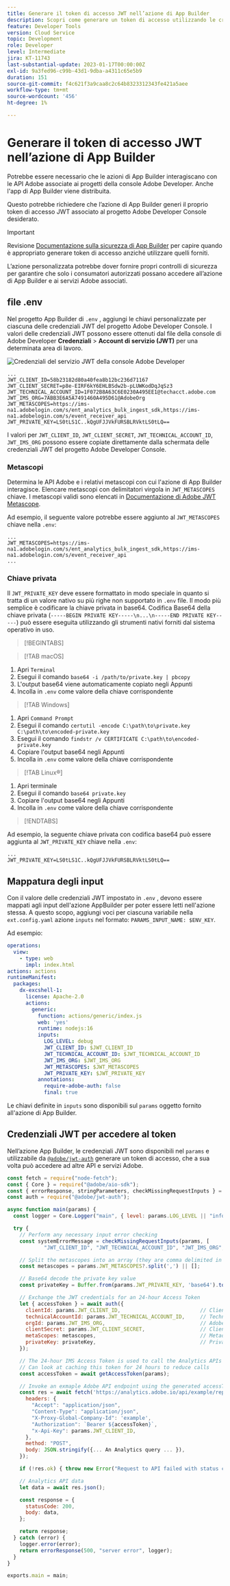 ```yaml
---
title: Generare il token di accesso JWT nell’azione di App Builder
description: Scopri come generare un token di accesso utilizzando le credenziali JWT per l’utilizzo in un’azione di App Builder.
feature: Developer Tools
version: Cloud Service
topic: Development
role: Developer
level: Intermediate
jira: KT-11743
last-substantial-update: 2023-01-17T00:00:00Z
exl-id: 9a3fed96-c99b-43d1-9dba-a4311c65e5b9
duration: 151
source-git-commit: f4c621f3a9caa8c2c64b8323312343fe421a5aee
workflow-type: tm+mt
source-wordcount: '456'
ht-degree: 1%

---
```


# Generare il token di accesso JWT nell’azione di App Builder

Potrebbe essere necessario che le azioni di App Builder interagiscano con le API Adobe associate ai progetti della console Adobe Developer. Anche l&#39;app di App Builder viene distribuita.

Questo potrebbe richiedere che l’azione di App Builder generi il proprio token di accesso JWT associato al progetto Adobe Developer Console desiderato.

>[!IMPORTANT]
>
> Revisione [Documentazione sulla sicurezza di App Builder](https://developer.adobe.com/app-builder/docs/guides/security/) per capire quando è appropriato generare token di accesso anziché utilizzare quelli forniti.
>
> L’azione personalizzata potrebbe dover fornire propri controlli di sicurezza per garantire che solo i consumatori autorizzati possano accedere all’azione di App Builder e ai servizi Adobe associati.


## file .env

Nel progetto App Builder di `.env` , aggiungi le chiavi personalizzate per ciascuna delle credenziali JWT del progetto Adobe Developer Console. I valori delle credenziali JWT possono essere ottenuti dal file della console di Adobe Developer __Credenziali__ > __Account di servizio (JWT)__ per una determinata area di lavoro.

![Credenziali del servizio JWT della console Adobe Developer](./assets/jwt-auth/jwt-credentials.png)

```
...
JWT_CLIENT_ID=58b23182d80a40fea8b12bc236d71167
JWT_CLIENT_SECRET=p8e-EIRF6kY6EHLBSdw2b-pLUWKodDqJqSz3
JWT_TECHNICAL_ACCOUNT_ID=1F072B8A63C6E0230A495EE1@techacct.adobe.com
JWT_IMS_ORG=7ABB3E6A5A7491460A495D61@AdobeOrg
JWT_METASCOPES=https://ims-na1.adobelogin.com/s/ent_analytics_bulk_ingest_sdk,https://ims-na1.adobelogin.com/s/event_receiver_api
JWT_PRIVATE_KEY=LS0tLS1C..kQgUFJJVkFURSBLRVktLS0tLQ==
```

I valori per `JWT_CLIENT_ID`, `JWT_CLIENT_SECRET`, `JWT_TECHNICAL_ACCOUNT_ID`, `JWT_IMS_ORG` possono essere copiate direttamente dalla schermata delle credenziali JWT del progetto Adobe Developer Console.

### Metascopi

Determina le API Adobe e i relativi metascopi con cui l&#39;azione di App Builder interagisce. Elencare metascopi con delimitatori virgola in `JWT_METASCOPES` chiave. I metascopi validi sono elencati in [Documentazione di Adobe JWT Metascope](https://developer.adobe.com/developer-console/docs/guides/authentication/JWT/Scopes/).


Ad esempio, il seguente valore potrebbe essere aggiunto al `JWT_METASCOPES` chiave nella `.env`:

```
...
JWT_METASCOPES=https://ims-na1.adobelogin.com/s/ent_analytics_bulk_ingest_sdk,https://ims-na1.adobelogin.com/s/event_receiver_api
...
```

### Chiave privata

Il `JWT_PRIVATE_KEY` deve essere formattato in modo speciale in quanto si tratta di un valore nativo su più righe non supportato in `.env` file. Il modo più semplice è codificare la chiave privata in base64. Codifica Base64 della chiave privata (`-----BEGIN PRIVATE KEY-----\n...\n-----END PRIVATE KEY-----`) può essere eseguita utilizzando gli strumenti nativi forniti dal sistema operativo in uso.

>[!BEGINTABS]

>[!TAB macOS]

1. Apri `Terminal`
1. Esegui il comando `base64 -i /path/to/private.key | pbcopy`
1. L&#39;output base64 viene automaticamente copiato negli Appunti
1. Incolla in `.env` come valore della chiave corrispondente

>[!TAB Windows]

1. Apri `Command Prompt`
1. Esegui il comando `certutil -encode C:\path\to\private.key C:\path\to\encoded-private.key`
1. Esegui il comando `findstr /v CERTIFICATE C:\path\to\encoded-private.key`
1. Copiare l&#39;output base64 negli Appunti
1. Incolla in `.env` come valore della chiave corrispondente

>[!TAB Linux®]

1. Apri terminale
1. Esegui il comando `base64 private.key`
1. Copiare l&#39;output base64 negli Appunti
1. Incolla in `.env` come valore della chiave corrispondente

>[!ENDTABS]

Ad esempio, la seguente chiave privata con codifica base64 può essere aggiunta al `JWT_PRIVATE_KEY` chiave nella `.env`:

```
...
JWT_PRIVATE_KEY=LS0tLS1C..kQgUFJJVkFURSBLRVktLS0tLQ==
```

## Mappatura degli input

Con il valore delle credenziali JWT impostato in `.env` , devono essere mappati agli input dell&#39;azione AppBuilder per poter essere letti nell&#39;azione stessa. A questo scopo, aggiungi voci per ciascuna variabile nella `ext.config.yaml` azione `inputs` nel formato: `PARAMS_INPUT_NAME: $ENV_KEY`.

Ad esempio:

```yaml
operations:
  view:
    - type: web
      impl: index.html
actions: actions
runtimeManifest:
  packages:
    dx-excshell-1:
      license: Apache-2.0
      actions:
        generic:
          function: actions/generic/index.js
          web: 'yes'
          runtime: nodejs:16
          inputs:
            LOG_LEVEL: debug
            JWT_CLIENT_ID: $JWT_CLIENT_ID
            JWT_TECHNICAL_ACCOUNT_ID: $JWT_TECHNICAL_ACCOUNT_ID
            JWT_IMS_ORG: $JWT_IMS_ORG
            JWT_METASCOPES: $JWT_METASCOPES
            JWT_PRIVATE_KEY: $JWT_PRIVATE_KEY
          annotations:
            require-adobe-auth: false
            final: true
```

Le chiavi definite in `inputs` sono disponibili sul `params` oggetto fornito all&#39;azione di App Builder.


## Credenziali JWT per accedere al token

Nell’azione App Builder, le credenziali JWT sono disponibili nel `params` e utilizzabile da [`@adobe/jwt-auth`](https://www.npmjs.com/package/@adobe/jwt-auth) generare un token di accesso, che a sua volta può accedere ad altre API e servizi Adobe.

```javascript
const fetch = require("node-fetch");
const { Core } = require("@adobe/aio-sdk");
const { errorResponse, stringParameters, checkMissingRequestInputs } = require("../utils");
const auth = require("@adobe/jwt-auth");

async function main(params) {
  const logger = Core.Logger("main", { level: params.LOG_LEVEL || "info" });

  try {
    // Perform any necessary input error checking
    const systemErrorMessage = checkMissingRequestInputs(params, [
            "JWT_CLIENT_ID", "JWT_TECHNICAL_ACCOUNT_ID", "JWT_IMS_ORG", "JWT_CLIENT_SECRET", "JWT_METASCOPES", "JWT_PRIVATE_KEY"], []);

    // Split the metascopes into an array (they are comma delimited in the .env file)
    const metascopes = params.JWT_METASCOPES?.split(',') || [];

    // Base64 decode the private key value
    const privateKey = Buffer.from(params.JWT_PRIVATE_KEY, 'base64').toString('utf-8');

    // Exchange the JWT credentials for an 24-hour Access Token
    let { accessToken } = await auth({
      clientId: params.JWT_CLIENT_ID,                          // Client Id
      technicalAccountId: params.JWT_TECHNICAL_ACCOUNT_ID,     // Technical Account Id
      orgId: params.JWT_IMS_ORG,                               // Adobe IMS Org Id
      clientSecret: params.JWT_CLIENT_SECRET,                  // Client Secret
      metaScopes: metascopes,                                  // Metadcopes defining level of access the access token should provide
      privateKey: privateKey,                                  // Private Key to sign the JWT
    });

    // The 24-hour IMS Access Token is used to call the Analytics APIs
    // Can look at caching this token for 24 hours to reduce calls
    const accessToken = await getAccessToken(params);

    // Invoke an exmaple Adobe API endpoint using the generated accessToken
    const res = await fetch('https://analytics.adobe.io/api/example/reports', {
      headers: {
        "Accept": "application/json",
        "Content-Type": "application/json",
        "X-Proxy-Global-Company-Id": 'example',
        "Authorization": `Bearer ${accessToken}`,
        "x-Api-Key": params.JWT_CLIENT_ID,
      },
      method: "POST",
      body: JSON.stringify({... An Analytics query ... }),
    });

    if (!res.ok) { throw new Error("Request to API failed with status code " + res.status);}

    // Analytics API data
    let data = await res.json();

    const response = {
      statusCode: 200,
      body: data,
    };

    return response;
  } catch (error) {
    logger.error(error);
    return errorResponse(500, "server error", logger);
  }
}

exports.main = main;
```
